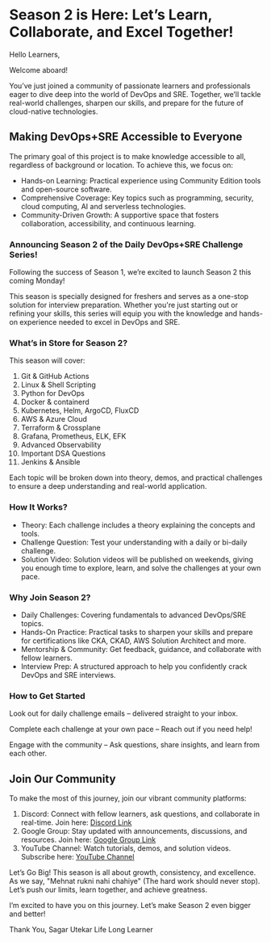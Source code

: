 # Season 2 is Here: Let’s Learn, Collaborate, and Excel Together!


Hello Learners,

Welcome aboard! 

You’ve just joined a community of passionate learners and professionals eager to dive deep into the world of DevOps and SRE. 
Together, we’ll tackle real-world challenges, sharpen our skills, and prepare for the future of cloud-native technologies.



## Making DevOps+SRE Accessible to Everyone
The primary goal of this project is to make knowledge accessible to all, regardless of background or location. To achieve this, we focus on:

- Hands-on Learning: Practical experience using Community Edition tools and open-source software.
- Comprehensive Coverage: Key topics such as programming, security, cloud computing, AI and serverless technologies.
- Community-Driven Growth: A supportive space that fosters collaboration, accessibility, and continuous learning.


### Announcing Season 2 of the Daily DevOps+SRE Challenge Series!
Following the success of Season 1, we’re excited to launch Season 2 this coming Monday! 

This season is specially designed for freshers and serves as a one-stop solution for interview preparation. Whether you're just starting out or refining your skills, this series will equip you with the knowledge and hands-on experience needed to excel in DevOps and SRE.



### What’s in Store for Season 2?
This season will cover:
1. Git & GitHub Actions
2. Linux & Shell Scripting
3. Python for DevOps
4. Docker & containerd
5. Kubernetes, Helm, ArgoCD, FluxCD
6. AWS & Azure Cloud
7. Terraform & Crossplane
8. Grafana, Prometheus, ELK, EFK
9. Advanced Observability
10. Important DSA Questions
11. Jenkins & Ansible

Each topic will be broken down into theory, demos, and practical challenges to ensure a deep understanding and real-world application.


### How It Works?
- Theory: Each challenge includes a theory explaining the concepts and tools.
- Challenge Question: Test your understanding with a daily or bi-daily challenge.
- Solution Video: Solution videos will be published on weekends, giving you enough time to explore, learn, and solve the challenges at your own pace.


### Why Join Season 2?
- Daily Challenges: Covering fundamentals to advanced DevOps/SRE topics.
- Hands-On Practice: Practical tasks to sharpen your skills and prepare for certifications like CKA, CKAD, AWS Solution Architect and more.
- Mentorship & Community: Get feedback, guidance, and collaborate with fellow learners.
- Interview Prep: A structured approach to help you confidently crack DevOps and SRE interviews.



### How to Get Started
Look out for daily challenge emails – delivered straight to your inbox.

Complete each challenge at your own pace – Reach out if you need help!

Engage with the community – Ask questions, share insights, and learn from each other.


## Join Our Community
To make the most of this journey, join our vibrant community platforms:
1. Discord: Connect with fellow learners, ask questions, and collaborate in real-time. Join here: [Discord Link](https://discord.gg/mNDm39qB8t)
2. Google Group: Stay updated with announcements, discussions, and resources. Join here: [Google Group Link](https://groups.google.com/forum/#!forum/daily-devops-sre-challenge-series/join)
3. YouTube Channel: Watch tutorials, demos, and solution videos. Subscribe here: [YouTube Channel](https://www.youtube.com/@Sagar.Utekar)


Let’s Go Big!
This season is all about growth, consistency, and excellence. As we say, "Mehnat rukni nahi chahiye" (The hard work should never stop). Let’s push our limits, learn together, and achieve greatness.

I’m excited to have you on this journey. Let’s make Season 2 even bigger and better!

Thank You,
Sagar Utekar
Life Long Learner

